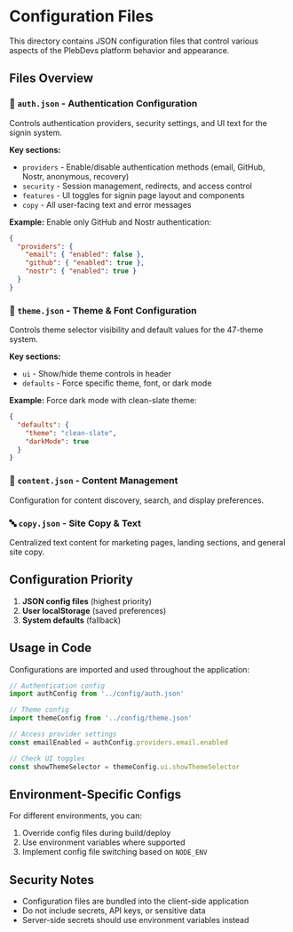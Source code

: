 # Configuration Files

This directory contains JSON configuration files that control various aspects of the PlebDevs platform behavior and appearance.

## Files Overview

### 🔐 `auth.json` - Authentication Configuration
Controls authentication providers, security settings, and UI text for the signin system.

**Key sections:**
- `providers` - Enable/disable authentication methods (email, GitHub, Nostr, anonymous, recovery)
- `security` - Session management, redirects, and access control
- `features` - UI toggles for signin page layout and components
- `copy` - All user-facing text and error messages

**Example:** Enable only GitHub and Nostr authentication:
```json
{
  "providers": {
    "email": { "enabled": false },
    "github": { "enabled": true },
    "nostr": { "enabled": true }
  }
}
```

### 🎨 `theme.json` - Theme & Font Configuration
Controls theme selector visibility and default values for the 47-theme system.

**Key sections:**
- `ui` - Show/hide theme controls in header
- `defaults` - Force specific theme, font, or dark mode

**Example:** Force dark mode with clean-slate theme:
```json
{
  "defaults": {
    "theme": "clean-slate",
    "darkMode": true
  }
}
```

### 📝 `content.json` - Content Management
Configuration for content discovery, search, and display preferences.

### 🔤 `copy.json` - Site Copy & Text
Centralized text content for marketing pages, landing sections, and general site copy.

## Configuration Priority

1. **JSON config files** (highest priority)
2. **User localStorage** (saved preferences)
3. **System defaults** (fallback)

## Usage in Code

Configurations are imported and used throughout the application:

```typescript
// Authentication config
import authConfig from '../config/auth.json'

// Theme config
import themeConfig from '../config/theme.json'

// Access provider settings
const emailEnabled = authConfig.providers.email.enabled

// Check UI toggles
const showThemeSelector = themeConfig.ui.showThemeSelector
```

## Environment-Specific Configs

For different environments, you can:
1. Override config files during build/deploy
2. Use environment variables where supported
3. Implement config file switching based on `NODE_ENV`

## Security Notes

- Configuration files are bundled into the client-side application
- Do not include secrets, API keys, or sensitive data
- Server-side secrets should use environment variables instead